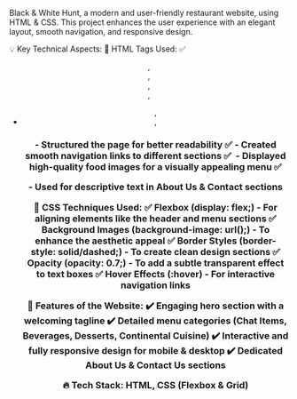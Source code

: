 Black & White Hunt, a modern and user-friendly restaurant website, using HTML & CSS. This project enhances the user experience with an elegant layout, smooth navigation, and responsive design.

💡 Key Technical Aspects:
🔹 HTML Tags Used:
✅ <header>, <nav>, <section>, <div>, <ul>, <li>, <h1> - Structured the page for better readability
✅ <a> - Created smooth navigation links to different sections
✅ <img> - Displayed high-quality food images for a visually appealing menu
✅ <p> - Used for descriptive text in About Us & Contact sections

🎨 CSS Techniques Used:
✅ Flexbox (display: flex;) - For aligning elements like the header and menu sections
✅ Background Images (background-image: url();) - To enhance the aesthetic appeal
✅ Border Styles (border-style: solid/dashed;) - To create clean design sections
✅ Opacity (opacity: 0.7;) - To add a subtle transparent effect to text boxes
✅ Hover Effects (:hover) - For interactive navigation links

🌟 Features of the Website:
✔️ Engaging hero section with a welcoming tagline
✔️ Detailed menu categories (Chat Items, Beverages, Desserts, Continental Cuisine)
✔️ Interactive and fully responsive design for mobile & desktop
✔️ Dedicated About Us & Contact Us sections

🔥 Tech Stack: HTML, CSS (Flexbox & Grid)

